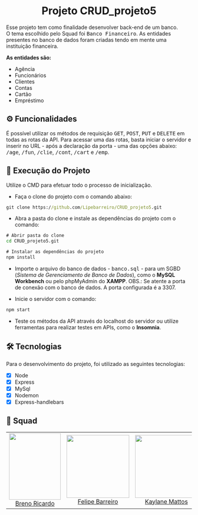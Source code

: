 <h1 align="center">Projeto CRUD_projeto5</h1>

<div>
  <p>Esse projeto tem como finalidade desenvolver back-end de um banco. <br>O tema escolhido pelo Squad foi <kbd>Banco Financeiro</kbd>. As entidades presentes no banco de dados foram criadas tendo em mente uma instituição financeira.</p>
  <p><strong>As entidades são:</strong></p>
  <ul>
    <li>Agência</li>
    <li>Funcionários</li>
    <li>Clientes</li>
    <li>Contas</li>
    <li>Cartão</li>
    <li>Empréstimo</li>
  </ul>
</div>

<h2>⚙️ Funcionalidades</h2>

<p>É possível utilizar os métodos de requisição <kbd>GET</kbd>, <kbd>POST</kbd>, <kbd>PUT</kbd> e <kbd>DELETE</kbd> em todas as rotas da API. Para acessar uma das rotas, basta iniciar o servidor e inserir no URL - após a declaração da porta - uma das opções abaixo: <kbd>/age</kbd>, <kbd>/fun</kbd>, <kbd>/clie</kbd>, <kbd>/cont</kbd>, <kbd>/cart</kbd> e <kbd>/emp</kbd>.</p>

<h2>🚀 Execução do Projeto</h2>

<p>Utilize o CMD para efetuar todo o processo de inicialização.</p>

* Faça o clone do projeto com o comando abaixo:

```cmd
git clone https://github.com/Lipebarreiro/CRUD_projeto5.git
```
* Abra a pasta do clone e instale as dependências do projeto com o comando:

```cmd
# Abrir pasta do clone 
cd CRUD_projeto5.git

# Instalar as dependências do projeto
npm install
```
* Importe o arquivo do banco de dados - <kbd>banco.sql</kbd> - para um SGBD (<em>Sistema de Gerenciamento de Banco de Dados</em>), como o <strong>MySQL Workbench</strong> ou pelo phpMyAdmin do <strong>XAMPP</strong>. OBS.: Se atente a porta de conexão com o banco de dados. A porta configurada é a 3307.

* Inicie o servidor com o comando:

```cmd
npm start
```
* Teste os métodos da API através do localhost do servidor ou utilize ferramentas para realizar testes em APIs, como o <strong>Insomnia</strong>.

<h2>🛠 Tecnologias</h2>

<p>Para o desenvolvimento do projeto, foi utilizado as seguintes tecnologias: </p>

- [x] Node
- [x] Express
- [x] MySql
- [x] Nodemon 
- [x] Express-handlebars

<h2>🤝 Squad</h2>

<table>
  <tr>
    <td align="center">
      <img src="" width="140" height="180"/> <br>
      <a href="https://github.com/BrenoRicardo">Breno Ricardo</a>
    </td>
    <td align="center">
      <img src="" width="170" height="170"/> <br>
      <a href="https://github.com/Lipebarreiro">Felipe Barreiro</a>
    </td>
      <td align="center">
      <img src="" width="170" height="170"/> <br>
      <a href="https://github.com/kaymattos">Kaylane Mattos</a>
    </td>
     <td align="center">
      <img src="" width="170" height="170"/> <br>
      <a href="https://github.com/Guippacheco">Guilherme Pacheco</a>
    </td>
    <td align="center">
      <img src="" width="150" height="170"/> <br>
      <a href="https://github.com/EduardaMarcos">Maria Eduarda</a>
    </td>
    <td align="center">
      <img src="" width="170" height="170"/> <br>
      <a href="https://github.com/yuurii75">Yuri Lopes</a>
    </td>
  </tr>
</table>
